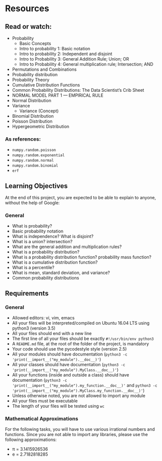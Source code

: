 # Resources

## Read or watch:

- Probability
  - Basic Concepts
  - Intro to probability 1: Basic notation
  - Intro to probability 2: Independent and disjoint
  - Intro to Probability 3: General Addition Rule; Union; OR
  - Intro to Probability 4: General multiplication rule; Intersection; AND
- Permutations and Combinations
- Probability distribution
- Probability Theory
- Cumulative Distribution Functions
- Common Probability Distributions: The Data Scientist’s Crib Sheet
- NORMAL MODEL PART 1 — EMPIRICAL RULE
- Normal Distribution
- Variance
  - Variance (Concept)
- Binomial Distribution
- Poisson Distribution
- Hypergeometric Distribution

### As references:

- `numpy.random.poisson`
- `numpy.random.exponential`
- `numpy.random.normal`
- `numpy.random.binomial`
- `erf`

## Learning Objectives

At the end of this project, you are expected to be able to explain to anyone, without the help of Google:

### General

- What is probability?
- Basic probability notation
- What is independence? What is disjoint?
- What is a union? intersection?
- What are the general addition and multiplication rules?
- What is a probability distribution?
- What is a probability distribution function? probability mass function?
- What is a cumulative distribution function?
- What is a percentile?
- What is mean, standard deviation, and variance?
- Common probability distributions

## Requirements

### General

- Allowed editors: vi, vim, emacs
- All your files will be interpreted/compiled on Ubuntu 16.04 LTS using python3 (version 3.5)
- All your files should end with a new line
- The first line of all your files should be exactly `#!/usr/bin/env python3`
- A `README.md` file, at the root of the folder of the project, is mandatory
- Your code should use the pycodestyle style (version 2.5)
- All your modules should have documentation (`python3 -c 'print(__import__("my_module").__doc__)'`)
- All your classes should have documentation (`python3 -c 'print(__import__("my_module").MyClass.__doc__)'`)
- All your functions (inside and outside a class) should have documentation (`python3 -c 'print(__import__("my_module").my_function.__doc__)'` and `python3 -c 'print(__import__("my_module").MyClass.my_function.__doc__)'`)
- Unless otherwise noted, you are not allowed to import any module
- All your files must be executable
- The length of your files will be tested using `wc`

### Mathematical Approximations

For the following tasks, you will have to use various irrational numbers and functions. Since you are not able to import any libraries, please use the following approximations:

- π = 3.1415926536
- e = 2.7182818285
